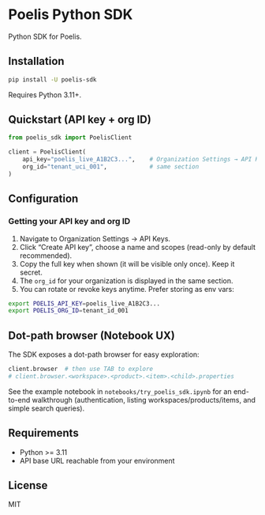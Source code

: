 # Poelis Python SDK

Python SDK for Poelis.

## Installation

```bash
pip install -U poelis-sdk
```

Requires Python 3.11+.

## Quickstart (API key + org ID)

```python
from poelis_sdk import PoelisClient

client = PoelisClient(
    api_key="poelis_live_A1B2C3...",    # Organization Settings → API Keys
    org_id="tenant_uci_001",            # same section
)
```

## Configuration

### Getting your API key and org ID

1. Navigate to Organization Settings → API Keys.
2. Click “Create API key”, choose a name and scopes (read-only by default recommended).
3. Copy the full key when shown (it will be visible only once). Keep it secret.
4. The `org_id` for your organization is displayed in the same section.
5. You can rotate or revoke keys anytime. Prefer storing as env vars:

```bash
export POELIS_API_KEY=poelis_live_A1B2C3...
export POELIS_ORG_ID=tenant_id_001
```


## Dot-path browser (Notebook UX)

The SDK exposes a dot-path browser for easy exploration:

```python
client.browser  # then use TAB to explore
# client.browser.<workspace>.<product>.<item>.<child>.properties
```

See the example notebook in `notebooks/try_poelis_sdk.ipynb` for an end-to-end walkthrough (authentication, listing workspaces/products/items, and simple search queries).

## Requirements

- Python >= 3.11
- API base URL reachable from your environment

## License

MIT
